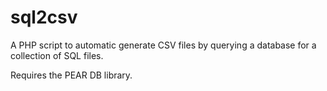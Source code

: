 # sql2csv
A PHP script to automatic generate CSV files by querying a database for a collection of SQL files.

Requires the PEAR DB library.
